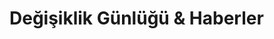 # Değişiklik Günlüğü & Haberler

<div class="announcekit-widget"></div>

<script>
    window.announcekit = (window.announcekit || { queue: [], on: function(n, x) {
    window.announcekit.queue.push([n, x]); }, push: function(x) { window.announcekit.queue.push(x); }
    });

    window.announcekit.push({
    "widget": "https://changelog.wallarm.com/widgets/v2/3kL7XO",
    "selector": ".announcekit-widget",
    "embed": true
    })
</script>
<script async src="https://cdn.announcekit.app/widget-v2.js"></script>